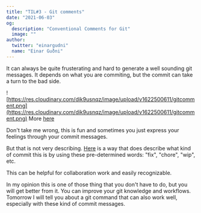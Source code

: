 ```yaml
---
title: "TIL#3 - Git comments"
date: "2021-06-03"
og:
  description: "Conventional Comments for Git"
  image: ""
author:
  twitter: "einargudni"
  name: "Einar Guðni"
---
```


It can always be quite frusterating and hard to generate a well sounding git messages. It depends on what you are commiting, but the commit can take a turn to the bad side.

![https://res.cloudinary.com/dik9usnqz/image/upload/v1622500611/gitcomment.png](https://res.cloudinary.com/dik9usnqz/image/upload/v1622500611/gitcomment.png)
More [here](http://www.commitlogsfromlastnight.com/)

Don't take me wrong, this is fun and sometimes you just express your feelings through your commit messages.

But that is not very describing. [Here](https://www.conventionalcommits.org/en/v1.0.0-beta.2/) is a way that does describe what kind of commit this is by using these pre-determined words: "fix", "chore", "wip", etc.

This can be helpful for collaboration work and easily recognizable.

In my opinion this is one of those thing that you don't have to do, but you will get better from it. You can improve your git knowledge and workflows. Tomorrow I will tell you about a git command that can also work well, especially with these kind of commit messages.
